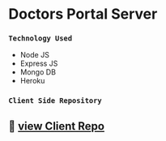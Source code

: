 # Doctors Portal Server

### `Technology Used`
- Node JS
- Express JS
- Mongo DB
- Heroku

### `Client Side Repository`
## :link: [view Client Repo](https://github.com/samiul-sheikh/doctors-portal-client)